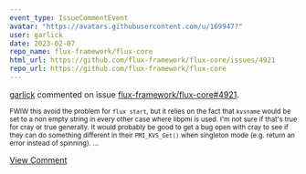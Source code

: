```yaml
---
event_type: IssueCommentEvent
avatar: "https://avatars.githubusercontent.com/u/169947?"
user: garlick
date: 2023-02-07
repo_name: flux-framework/flux-core
html_url: https://github.com/flux-framework/flux-core/issues/4921
repo_url: https://github.com/flux-framework/flux-core
---
```


<a href='https://github.com/garlick' target='_blank'>garlick</a> commented on issue <a href='https://github.com/flux-framework/flux-core/issues/4921' target='_blank'>flux-framework/flux-core#4921</a>.

<small>FWIW this avoid the problem for `flux start`, but it relies on the fact that `kvsname` would be set to a non empty string in every other case where libpmi is used.  I'm not sure if that's true for cray or true generally.  It would probably be good to get a bug open with cray to see if they can do something different in their `PMI_KVS_Get()` when singleton mode (e.g. return an error instead of spinning)....</small>

<a href='https://github.com/flux-framework/flux-core/issues/4921' target='_blank'>View Comment</a>